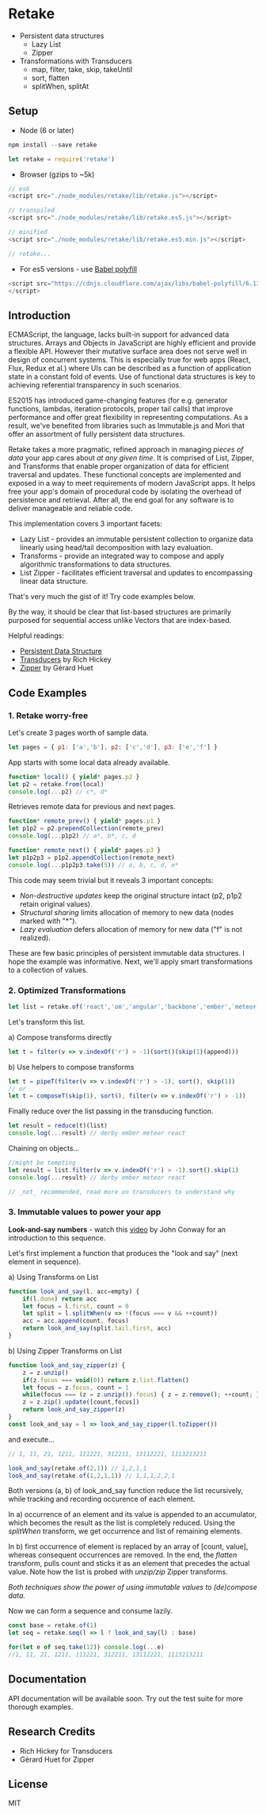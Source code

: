 Retake
=========================

- Persistent data structures
  - Lazy List
  - Zipper
- Transformations with Transducers
  - map, filter, take, skip, takeUntil
  - sort, flatten
  - splitWhen, splitAt


## Setup

- Node (6 or later)

```Javascript
npm install --save retake

let retake = require('retake')
```

- Browser (gzips to ~5k)

```Javascript
// es6
<script src="./node_modules/retake/lib/retake.js"></script>

// transpiled
<script src="./node_modules/retake/lib/retake.es5.js"></script>

// minified
<script src="./node_modules/retake/lib/retake.es5.min.js"></script>

// retake...

```

- For es5 versions - use [Babel polyfill](https://babeljs.io/docs/usage/polyfill/)

```Javascript
<script src="https://cdnjs.cloudflare.com/ajax/libs/babel-polyfill/6.13.0/polyfill.min.js">
</script>
```

## Introduction

ECMAScript, the language, lacks built-in support for advanced data structures. 
Arrays and Objects in JavaScript are highly efficient and provide a flexible API. 
However their mutative surface area does not serve well in design of concurrent systems. 
This is especially true for web apps (React, Flux, Redux et al.) where UIs can be described as a function of application state in a constant fold of events. 
Use of functional data structures is key to achieving referential transparency in such scenarios.

ES2015 has introduced game-changing features (for e.g. generator functions, lambdas, iteration protocols, proper tail calls) that improve performance and offer great flexibility in representing computations. 
As a result, we've benefited from libraries such as Immutable.js and Mori that offer an assortment of fully persistent data structures.

Retake takes a more pragmatic, refined approach in managing *pieces of data* your app cares about *at any given time*.
It is comprised of List, Zipper, and Transforms that enable proper organization of data for efficient traversal and updates. 
These functional concepts are implemented and exposed in a way to meet requirements of modern JavaScript apps. 
It helps free your app's domain of procedural code by isolating the overhead of persistence and retrieval. After all, the end goal for any software is to deliver manageable and reliable code.

This implementation covers 3 important facets:

  - Lazy List - provides an immutable persistent collection to organize data linearly using head/tail decomposition with lazy evaluation.
  - Transforms - provide an integrated way to compose and apply algorithmic transformations to data structures.
  - List Zipper - facilitates efficient traversal and updates to encompassing linear data structure.

That's very much the gist of it! Try code examples below.

By the way, it should be clear that list-based structures are primarily purposed for sequential access unlike Vectors that are index-based.

Helpful readings:
- [Persistent Data Structure](https://en.wikipedia.org/wiki/Persistent_data_structure)
- [Transducers](http://clojure.org/reference/transducers) by Rich Hickey
- [Zipper](https://en.wikipedia.org/wiki/Zipper_(data_structure)) by Gérard Huet


## Code Examples

### 1. Retake worry-free

Let's create 3 pages worth of sample data.
```Javascript
let pages = { p1: ['a','b'], p2: ['c','d'], p3: ['e','f'] }
```

App starts with some local data already available.
```Javascript
function* local() { yield* pages.p2 }
let p2 = retake.from(local)
console.log(...p2) // c*, d*
```

Retrieves remote data for previous and next pages.
```Javascript
function* remote_prev() { yield* pages.p1 }
let p1p2 = p2.prependCollection(remote_prev)
console.log(...p1p2) // a*, b*, c, d

function* remote_next() { yield* pages.p3 }
let p1p2p3 = p1p2.appendCollection(remote_next)
console.log(...p1p2p3.take(5)) // a, b, c, d, e*
```

This code may seem trivial but it reveals 3 important concepts:
- *Non-destructive updates* keep the original structure intact (p2, p1p2 retain original values).
- *Structural sharing* limits allocation of memory to new data (nodes marked with "*").
- *Lazy evaluation* defers allocation of memory for new data ("f" is not realized).

These are few basic principles of persistent immutable data structures. I hope the example was informative. 
Next, we'll apply smart transformations to a collection of values.

### 2. Optimized Transformations

```Javascript
let list = retake.of('react','om','angular','backbone','ember','meteor','vue','derby')
```
Let's transform this list.

a) Compose transforms directly
```Javascript
let t = filter(v => v.indexOf('r') > -1)(sort()(skip(1)(append)))
```

b) Use helpers to compose transforms
```Javascript
let t = pipeT(filter(v => v.indexOf('r') > -1), sort(), skip(1))
// or
let t = composeT(skip(1), sort(), filter(v => v.indexOf('r') > -1))
```

Finally reduce over the list passing in the transducing function.
```Javascript
let result = reduce(t)(list)
console.log(...result) // derby ember meteor react

```

Chaining on objects...
```Javascript
//might be tempting
let result = list.filter(v => v.indexOf('r') > -1).sort().skip(1)
console.log(...result) // derby ember meteor react

// _not_ recommended, read more on transducers to understand why
```


### 3. Immutable values to power your app

**Look-and-say numbers** - 
watch this [video](https://youtu.be/ea7lJkEhytA?list=PLt5AfwLFPxWIL8XA1npoNAHseS-j1y-7V) by John Conway for an introduction to this sequence.

Let's first implement a function that produces the "look and say" (next element in sequence).

a) Using Transforms on List
```Javascript
function look_and_say(l, acc=empty) {
    if(l.done) return acc
    let focus = l.first, count = 0
    let split = l.splitWhen(v => !(focus === v && ++count))
    acc = acc.append(count, focus)
    return look_and_say(split.tail.first, acc)
}
```

b) Using Zipper Transforms on List
```Javascript
function look_and_say_zipper(z) {
    z = z.unzip()
    if(z.focus === void(0)) return z.list.flatten()
    let focus = z.focus, count = 1
    while(focus === (z = z.unzip()).focus) { z = z.remove(); ++count; }
    z = z.zip().update([count,focus])
    return look_and_say_zipper(z)
}
const look_and_say = l => look_and_say_zipper(l.toZipper())
```

and execute...
```Javascript
// 1, 11, 21, 1211, 111221, 312211, 13112221, 1113213211

look_and_say(retake.of(2,1)) // 1,2,1,1
look_and_say(retake.of(1,2,1,1)) // 1,1,1,2,2,1
```

Both versions (a, b) of look_and_say function reduce the list recursively, while tracking and recording occurence of each element. 

In a) occurrence of an element and its value is appended to an accumulator, which becomes the result as the list is completely reduced. 
Using the *splitWhen* transform, we get occurrence and list of remaining elements.

In b) first occurrence of element is replaced by an array of [count, value], whereas consequent occurrences are removed. 
In the end, the *flatten* transform, pulls count and sticks it as an element that precedes the actual value. 
Note how the list is probed with *unzip/zip* Zipper transforms.

*Both techniques show the power of using immutable values to (de)compose data.*

Now we can form a sequence and consume lazily.

```Javascript
const base = retake.of(1)
let seq = retake.seq(l => l ? look_and_say(l) : base)

for(let e of seq.take(12)) console.log(...e)
//1, 11, 21, 1211, 111221, 312211, 13112221, 1113213211
```

## Documentation

API documentation will be available soon. Try out the test suite for more thorough examples.

## Research Credits

- Rich Hickey for Transducers
- Gérard Huet for Zipper

## License

MIT